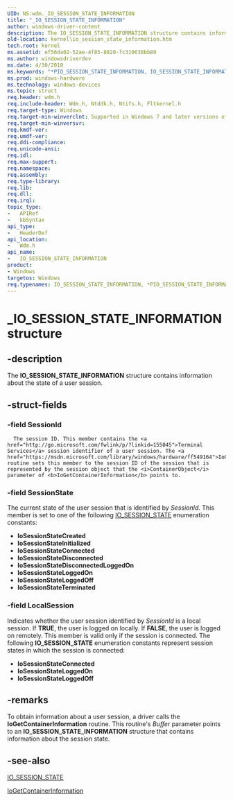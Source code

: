 ```yaml
---
UID: NS:wdm._IO_SESSION_STATE_INFORMATION
title: "_IO_SESSION_STATE_INFORMATION"
author: windows-driver-content
description: The IO_SESSION_STATE_INFORMATION structure contains information about the state of a user session.
old-location: kernel\io_session_state_information.htm
tech.root: kernel
ms.assetid: ef56da02-52ae-4f85-8820-fc310638bb89
ms.author: windowsdriverdev
ms.date: 4/30/2018
ms.keywords: "*PIO_SESSION_STATE_INFORMATION, IO_SESSION_STATE_INFORMATION, IO_SESSION_STATE_INFORMATION structure [Kernel-Mode Driver Architecture], PIO_SESSION_STATE_INFORMATION, PIO_SESSION_STATE_INFORMATION structure pointer [Kernel-Mode Driver Architecture], _IO_SESSION_STATE_INFORMATION, kernel.io_session_state_information, kstruct_b_1021e6f4-b82d-4f1d-8664-dbef116240d1.xml, wdm/IO_SESSION_STATE_INFORMATION, wdm/PIO_SESSION_STATE_INFORMATION"
ms.prod: windows-hardware
ms.technology: windows-devices
ms.topic: struct
req.header: wdm.h
req.include-header: Wdm.h, Ntddk.h, Ntifs.h, Fltkernel.h
req.target-type: Windows
req.target-min-winverclnt: Supported in Windows 7 and later versions of the Windows operating system.
req.target-min-winversvr: 
req.kmdf-ver: 
req.umdf-ver: 
req.ddi-compliance: 
req.unicode-ansi: 
req.idl: 
req.max-support: 
req.namespace: 
req.assembly: 
req.type-library: 
req.lib: 
req.dll: 
req.irql: 
topic_type:
-	APIRef
-	kbSyntax
api_type:
-	HeaderDef
api_location:
-	Wdm.h
api_name:
-	IO_SESSION_STATE_INFORMATION
product:
- Windows
targetos: Windows
req.typenames: IO_SESSION_STATE_INFORMATION, *PIO_SESSION_STATE_INFORMATION
---
```


# _IO_SESSION_STATE_INFORMATION structure


## -description


The <b>IO_SESSION_STATE_INFORMATION</b> structure contains information about the state of a user session.


## -struct-fields




### -field SessionId


      The session ID. This member contains the <a href="http://go.microsoft.com/fwlink/p/?linkid=155045">Terminal Services</a> session identifier of a user session. The <a href="https://msdn.microsoft.com/library/windows/hardware/ff549164">IoGetContainerInformation</a> routine sets this member to the session ID of the session that is represented by the session object that the <i>ContainerObject</i> parameter of <b>IoGetContainerInformation</b> points to.


### -field SessionState

The current state of the user session that is identified by <i>SessionId</i>. This member is set to one of the following <a href="https://msdn.microsoft.com/library/windows/hardware/ff550631">IO_SESSION_STATE</a> enumeration constants:

<ul>
<li><b>IoSessionStateCreated</b></li>
<li><b>IoSessionStateInitialized</b></li>
<li><b>IoSessionStateConnected</b></li>
<li><b>IoSessionStateDisconnected</b></li>
<li><b>IoSessionStateDisconnectedLoggedOn</b></li>
<li><b>IoSessionStateLoggedOn</b></li>
<li><b>IoSessionStateLoggedOff</b></li>
<li><b>IoSessionStateTerminated</b></li>
</ul>

### -field LocalSession

Indicates whether the user session identified by <i>SessionId</i> is a local session. If <b>TRUE</b>, the user is logged on locally. If <b>FALSE</b>, the user is logged on remotely. This member is valid only if the session is connected. The following <b>IO_SESSION_STATE</b> enumeration constants represent session states in which the session is connected:

<ul>
<li><b>IoSessionStateConnected</b></li>
<li><b>IoSessionStateLoggedOn</b></li>
<li><b>IoSessionStateLoggedOff</b></li>
</ul>

## -remarks



To obtain information about a user session, a driver calls the <b>IoGetContainerInformation</b> routine. This routine's <i>Buffer</i> parameter points to an <b>IO_SESSION_STATE_INFORMATION</b> structure that contains information about the session state.




## -see-also




<a href="https://msdn.microsoft.com/library/windows/hardware/ff550631">IO_SESSION_STATE</a>



<a href="https://msdn.microsoft.com/library/windows/hardware/ff549164">IoGetContainerInformation</a>
 

 

